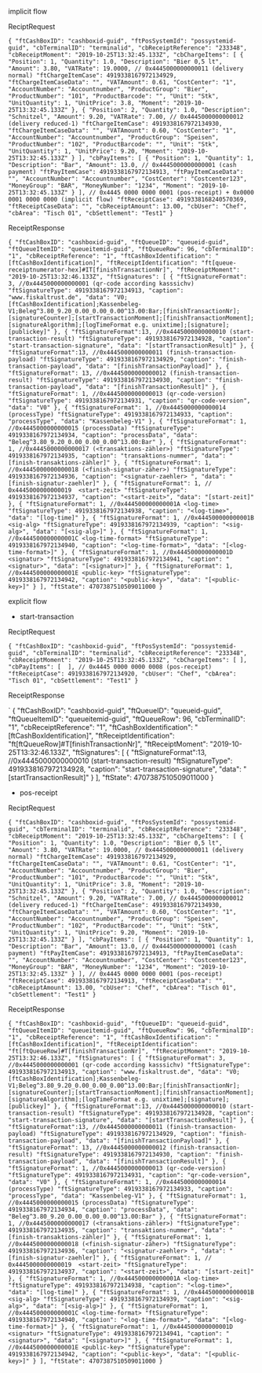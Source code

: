 

implicit flow

ReciptRequest

`
{
  "ftCashBoxID": "cashboxid-guid",
  "ftPosSystemId": "possystemid-guid",
  "cbTerminalID": "terminalid",
  "cbReceiptReference": "233348",
  "cbReceiptMoment": "2019-10-25T13:32:45.133Z",
  "cbChargeItems": [
    {
      "Position": 1,
      "Quantity": 1.0,
      "Description": "Bier 0,5 lt",
      "Amount": 3.80,
      "VATRate": 19.0000,
      // 0x4445000000000011 (delivery normal)
      "ftChargeItemCase": 4919338167972134929,
      "ftChargeItemCaseData": "",
      "VATAmount": 0.61,
      "CostCenter": "1",
      "AccountNumber": "Accountnumber",
      "ProductGroup": "Bier",
      "ProductNumber": "101",
      "ProductBarcode": "",
      "Unit": "Stk",
      "UnitQuantity": 1,
      "UnitPrice": 3.8,
      "Moment": "2019-10-25T13:32:45.133Z"
    },
    {
      "Position": 2,
      "Quantity": 1.0,
      "Description": "Schnitzel",
      "Amount": 9.20,
      "VATRate": 7.00,
      // 0x4445000000000012 (delivery reduced-1)
      "ftChargeItemCase": 4919338167972134930,
      "ftChargeItemCaseData": "",
      "VATAmount": 0.60,
      "CostCenter": "1",
      "AccountNumber": "Accountnumber",
      "ProductGroup": "Speisen",
      "ProductNumber": "102",
      "ProductBarcode": "",
      "Unit": "Stk",
      "UnitQuantity": 1,
      "UnitPrice": 9.20,
      "Moment": "2019-10-25T13:32:45.133Z"
    }
  ],
  "cbPayItems": [
    {
      "Position": 1,
      "Quantity": 1,
      "Description": "Bar",
      "Amount": 13.0,
      // 0x4445000000000001 (cash payment)
      "ftPayItemCase": 4919338167972134913,
      "ftPayItemCaseData": "",
      "AccountNumber": "Accountnumber",
      "CostCenter": "Costcenter123",
      "MoneyGroup": "BAR",
      "MoneyNumber": "1234",
      "Moment": "2019-10-25T13:32:45.133Z"
    }
  ],
  // 0x4445 0000 0000 0001 (pos-receipt) + 0x0000 0001 0000 0000 (implicit flow)
  "ftReceiptCase": 4919338168240570369,
  "ftReceiptCaseData": "",
  "cbReceiptAmount": 13.00,
  "cbUser": "Chef",
  "cbArea": "Tisch 01",
  "cbSettlement": "Test1"
}
`


ReceiptResponse

`
{
    "ftCashBoxID": "cashboxid-guid",
    "ftQueueID": "queueid-guid",
    "ftQueueItemID": "queueitemid-guid",
    "ftQueueRow": 96,
    "cbTerminalID": "1",
    "cbReceiptReference": "1",
    "ftCashBoxIdentification": "[ftCashBoxIdentification]",
    "ftReceiptIdentification": "ft[queue-receiptnumerator-hex]#IT[finishTransactionNr]",
    "ftReceiptMoment": "2019-10-25T13:32:46.133Z",
    "ftSignatures": [
        {
            "ftSignatureFormat": 3,
            //0x4445000000000001 (qr-code according kasssichv)
            "ftSignatureType": 4919338167972134913,
            "caption": "www.fiskaltrust.de",
            "data": "V0;[ftCashBoxIdentification];Kassenbeleg-V1;Beleg^3.80_9.20_0.00_0.00_0.00^13.00:Bar;[finishTransactionNr];[signatureCounter];[startTransactionMoment];[finishTransactionMoment];[signatureAlgorithm];[logTimeFormat e.g. unixtime];[signature];[publickey]"
        },
        {
            "ftSignatureFormat":13,
            //0x4445000000000010 (start-transaction-result)
            "ftSignatureType": 4919338167972134928,
            "caption": "start-transaction-signature",
            "data": "[startTransactionResult]"
        },
        {
            "ftSignatureFormat":13,
            //0x4445000000000011 (finish-transaction-payload)
            "ftSignatureType": 4919338167972134929,
            "caption": "finish-transaction-payload",
            "data": "[finishTransactionPayload]"
        },
        {
            "ftSignatureFormat": 13,
            //0x4445000000000012 (finish-transaction-result)
            "ftSignatureType": 4919338167972134930,
            "caption": "finish-transaction-payload",
            "data": "[finishTransactionResult]"
        },
        {
            "ftSignatureFormat": 1,
            //0x4445000000000013 (qr-code-version)
            "ftSignatureType": 4919338167972134931,
            "caption": "qr-code-version",
            "data": "V0"
        },
        {
            "ftSignatureFormat": 1,
            //0x4445000000000014 (processType)
            "ftSignatureType": 4919338167972134933,
            "caption": "processType",
            "data": "Kassenbeleg-V1"
        },
        {
            "ftSignatureFormat": 1,
            //0x4445000000000015 (processData)
            "ftSignatureType": 4919338167972134934,
            "caption": "processData",
            "data": "Beleg^3.80_9.20_0.00_0.00_0.00^13.00:Bar"
        },
        {
            "ftSignatureFormat": 1,
            //0x4445000000000017 (<transaktions-zähler>)
            "ftSignatureType": 4919338167972134935,
            "caption": "transaktions-nummer",
            "data": "[finish-transaktions-zähler]"
        },
        {
            "ftSignatureFormat": 1,
            //0x4445000000000018 (<finish-signatur-zäher>)
            "ftSignatureType": 4919338167972134936,
            "caption": "<signatur-zaehler> ",
            "data": "[finish-signatur-zaehler]"
        },
        {
            "ftSignatureFormat": 1,
            // 0x4445000000000019  <start-zeit>
            "ftSignatureType": 4919338167972134937,
            "caption": "<start-zeit>",
            "data": "[start-zeit]"
        },
        {
            "ftSignatureFormat": 1,
            //0x444500000000001A <log-time>
            "ftSignatureType": 4919338167972134938,
            "caption": "<log-time>",
            "data": "[log-time]"
        },
        {
            "ftSignatureFormat": 1,
            //0x444500000000001B <sig-alg>
            "ftSignatureType": 4919338167972134939,
            "caption": "<sig-alg>",
            "data": "[<sig-alg>]"
        },
        {
            "ftSignatureFormat": 1,
            //0x444500000000001C <log-time-format>
            "ftSignatureType": 4919338167972134940,
            "caption": "<log-time-format>",
            "data": "[<log-time-format>]"
        },
        {
            "ftSignatureFormat": 1,
            //0x444500000000001D <signatur>
            "ftSignatureType": 4919338167972134941,
            "caption": "<signatur>",
            "data": "[<signatur>]"
        },
        {
            "ftSignatureFormat": 1,
            //0x444500000000001E <public-key>
            "ftSignatureType": 4919338167972134942,
            "caption": "<public-key>",
            "data": "[<public-key>]"
        }
    ],
    "ftState": 4707387510509011000
}
`








explicit flow

- start-transaction

ReciptRequest

`
{
  "ftCashBoxID": "cashboxid-guid",
  "ftPosSystemId": "possystemid-guid",
  "cbTerminalID": "terminalid",
  "cbReceiptReference": "233348",
  "cbReceiptMoment": "2019-10-25T13:32:45.133Z",
  "cbChargeItems": [ ],
  "cbPayItems": [  ],
  // 0x4445 0000 0000 0008 (pos-receipt) 
  "ftReceiptCase": 4919338167972134920,
  "cbUser": "Chef",
  "cbArea": "Tisch 01",
  "cbSettlement": "Test1"
}
`


ReceiptResponse

`
{
    "ftCashBoxID": "cashboxid-guid",
    "ftQueueID": "queueid-guid",
    "ftQueueItemID": "queueitemid-guid",
    "ftQueueRow": 96,
    "cbTerminalID": "1",
    "cbReceiptReference": "1",
    "ftCashBoxIdentification": "[ftCashBoxIdentification]",
    "ftReceiptIdentification": "ft[ftQueueRow]#T[finishTransactionNr]",
    "ftReceiptMoment": "2019-10-25T13:32:46.133Z",
    "ftSignatures": [
        {
            "ftSignatureFormat":13,
            //0x4445000000000010 (start-transaction-result)
            "ftSignatureType": 4919338167972134928,
            "caption": "start-transaction-signature",
            "data": "[startTransactionResult]"
        }
    ],
    "ftState": 4707387510509011000
}



- pos-receipt

ReciptRequest

`
{
  "ftCashBoxID": "cashboxid-guid",
  "ftPosSystemId": "possystemid-guid",
  "cbTerminalID": "terminalid",
  "cbReceiptReference": "233348",
  "cbReceiptMoment": "2019-10-25T13:32:45.133Z",
  "cbChargeItems": [
    {
      "Position": 1,
      "Quantity": 1.0,
      "Description": "Bier 0,5 lt",
      "Amount": 3.80,
      "VATRate": 19.0000,
      // 0x4445000000000011 (delivery normal)
      "ftChargeItemCase": 4919338167972134929,
      "ftChargeItemCaseData": "",
      "VATAmount": 0.61,
      "CostCenter": "1",
      "AccountNumber": "Accountnumber",
      "ProductGroup": "Bier",
      "ProductNumber": "101",
      "ProductBarcode": "",
      "Unit": "Stk",
      "UnitQuantity": 1,
      "UnitPrice": 3.8,
      "Moment": "2019-10-25T13:32:45.133Z"
    },
    {
      "Position": 2,
      "Quantity": 1.0,
      "Description": "Schnitzel",
      "Amount": 9.20,
      "VATRate": 7.00,
      // 0x4445000000000012 (delivery reduced-1)
      "ftChargeItemCase": 4919338167972134930,
      "ftChargeItemCaseData": "",
      "VATAmount": 0.60,
      "CostCenter": "1",
      "AccountNumber": "Accountnumber",
      "ProductGroup": "Speisen",
      "ProductNumber": "102",
      "ProductBarcode": "",
      "Unit": "Stk",
      "UnitQuantity": 1,
      "UnitPrice": 9.20,
      "Moment": "2019-10-25T13:32:45.133Z"
    }
  ],
  "cbPayItems": [
    {
      "Position": 1,
      "Quantity": 1,
      "Description": "Bar",
      "Amount": 13.0,
      // 0x4445000000000001 (cash payment)
      "ftPayItemCase": 4919338167972134913,
      "ftPayItemCaseData": "",
      "AccountNumber": "Accountnumber",
      "CostCenter": "Costcenter123",
      "MoneyGroup": "BAR",
      "MoneyNumber": "1234",
      "Moment": "2019-10-25T13:32:45.133Z"
    }
  ],
  // 0x4445 0000 0000 0001 (pos-receipt) 
  "ftReceiptCase": 4919338167972134913,
  "ftReceiptCaseData": "",
  "cbReceiptAmount": 13.00,
  "cbUser": "Chef",
  "cbArea": "Tisch 01",
  "cbSettlement": "Test1"
}
`


ReceiptResponse

`
{
    "ftCashBoxID": "cashboxid-guid",
    "ftQueueID": "queueid-guid",
    "ftQueueItemID": "queueitemid-guid",
    "ftQueueRow": 96,
    "cbTerminalID": "1",
    "cbReceiptReference": "1",
    "ftCashBoxIdentification": "[ftCashBoxIdentification]",
    "ftReceiptIdentification": "ft[ftQueueRow]#T[finishTransactionNr]",
    "ftReceiptMoment": "2019-10-25T13:32:46.133Z",
    "ftSignatures": [
        {
            "ftSignatureFormat": 3,
            //0x4445000000000001 (qr-code according kasssichv)
            "ftSignatureType": 4919338167972134913,
            "caption": "www.fiskaltrust.de",
            "data": "V0;[ftCashBoxIdentification];Kassenbeleg-V1;Beleg^3.80_9.20_0.00_0.00_0.00^13.00:Bar;[finishTransactionNr];[signatureCounter];[startTransactionMoment];[finishTransactionMoment];[signatureAlgorithm];[logTimeFormat e.g. unixtime];[signature];[publickey]"
        },
        {
            "ftSignatureFormat":13,
            //0x4445000000000010 (start-transaction-result)
            "ftSignatureType": 4919338167972134928,
            "caption": "start-transaction-signature",
            "data": "[startTransactionResult]"
        },
        {
            "ftSignatureFormat":13,
            //0x4445000000000011 (finish-transaction-payload)
            "ftSignatureType": 4919338167972134929,
            "caption": "finish-transaction-payload",
            "data": "[finishTransactionPayload]"
        },
        {
            "ftSignatureFormat": 13,
            //0x4445000000000012 (finish-transaction-result)
            "ftSignatureType": 4919338167972134930,
            "caption": "finish-transaction-payload",
            "data": "[finishTransactionResult]"
        },
        {
            "ftSignatureFormat": 1,
            //0x4445000000000013 (qr-code-version)
            "ftSignatureType": 4919338167972134931,
            "caption": "qr-code-version",
            "data": "V0"
        },
        {
            "ftSignatureFormat": 1,
            //0x4445000000000014 (processType)
            "ftSignatureType": 4919338167972134933,
            "caption": "processType",
            "data": "Kassenbeleg-V1"
        },
        {
            "ftSignatureFormat": 1,
            //0x4445000000000015 (processData)
            "ftSignatureType": 4919338167972134934,
            "caption": "processData",
            "data": "Beleg^3.80_9.20_0.00_0.00_0.00^13.00:Bar"
        },
        {
            "ftSignatureFormat": 1,
            //0x4445000000000017 (<transaktions-zähler>)
            "ftSignatureType": 4919338167972134935,
            "caption": "transaktions-nummer",
            "data": "[finish-transaktions-zähler]"
        },
        {
            "ftSignatureFormat": 1,
            //0x4445000000000018 (<finish-signatur-zäher>)
            "ftSignatureType": 4919338167972134936,
            "caption": "<signatur-zaehler> ",
            "data": "[finish-signatur-zaehler]"
        },
        {
            "ftSignatureFormat": 1,
            // 0x4445000000000019  <start-zeit>
            "ftSignatureType": 4919338167972134937,
            "caption": "<start-zeit>",
            "data": "[start-zeit]"
        },
        {
            "ftSignatureFormat": 1,
            //0x444500000000001A <log-time>
            "ftSignatureType": 4919338167972134938,
            "caption": "<log-time>",
            "data": "[log-time]"
        },
        {
            "ftSignatureFormat": 1,
            //0x444500000000001B <sig-alg>
            "ftSignatureType": 4919338167972134939,
            "caption": "<sig-alg>",
            "data": "[<sig-alg>]"
        },
        {
            "ftSignatureFormat": 1,
            //0x444500000000001C <log-time-format>
            "ftSignatureType": 4919338167972134940,
            "caption": "<log-time-format>",
            "data": "[<log-time-format>]"
        },
        {
            "ftSignatureFormat": 1,
            //0x444500000000001D <signatur>
            "ftSignatureType": 4919338167972134941,
            "caption": "<signatur>",
            "data": "[<signatur>]"
        },
        {
            "ftSignatureFormat": 1,
            //0x444500000000001E <public-key>
            "ftSignatureType": 4919338167972134942,
            "caption": "<public-key>",
            "data": "[<public-key>]"
        }
    ],
    "ftState": 4707387510509011000
}
`

